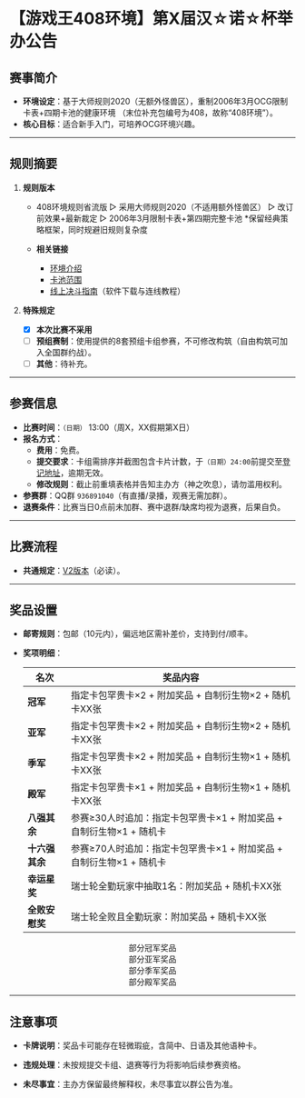 # 【游戏王408环境】第X届汉☆诺☆杯举办公告

## 赛事简介
- **环境设定**：基于大师规则2020（无额外怪兽区），重制2006年3月OCG限制卡表+四期卡池的健康环境 （末位补充包编号为408，故称“408环境”）。  
- **核心目标**：适合新手入门，可培养OCG环境兴趣。  

---

## 规则摘要
1. **规则版本**  
   - 408环境规则省流版
     ▷ 采用大师规则2020（不适用额外怪兽区）
     ▷ 改订前效果+最新裁定
     ▷ 2006年3月限制卡表+第四期完整卡池
     *保留经典策略框架，同时规避旧规则复杂度
   
   - **相关链接**  
     - [环境介绍](https://www.bilibili.com/read/cv27638617)  
     - [卡池范围](https://docs.qq.com/sheet/DQWF4VkVUTnNlQk1D?tab=000001)  
     - [线上决斗指南](https://www.bilibili.com/read/cv18772773)（软件下载与连线教程）
   
3. **特殊规定**  
   - [x] **本次比赛不采用**
   - [ ] **预组赛制**：使用提供的8套预组卡组参赛，不可修改构筑（自由构筑可加入全国群约战）。  
   - [ ] **其他**：待补充。

---

## 参赛信息
- **比赛时间**：`（日期）` 13:00（周X，XX假期第X日）  
- **报名方式**：  
  - **费用**：免费。  
  - **提交要求**：卡组需排序并截图包含卡片计数，于`（日期）24:00`前提交至[登记地址](https://www.wenjuan.com/s/UZBZJv6zs4N/)，逾期无效。  
  - **修改规则**：截止前重填表格并告知主办方（神之吹息），请勿滥用权利。  
- **参赛群**：QQ群 `936891040`（有直播/录播，观赛无需加群）。  
- **退赛条件**：比赛当日0点前未加群、赛中退群/缺席均视为退赛，后果自负。  

---

## 比赛流程
- **共通规定**：[V2版本](https://www.bilibili.com/read/cv38391332/)（必读）。  

---

## 奖品设置
- **邮寄规则**：包邮（10元内），偏远地区需补差价，支持到付/顺丰。  
- **奖项明细**：  
  
  | 名次           | 奖品内容                                                     |
  | -------------- | ------------------------------------------------------------ |
  | **冠军**       | 指定卡包罕贵卡×2 + 附加奖品 + 自制衍生物×2 + 随机卡XX张      |
  | **亚军**       | 指定卡包罕贵卡×2 + 附加奖品 + 自制衍生物×2 + 随机卡XX张      |
  | **季军**       | 指定卡包罕贵卡×2 + 附加奖品 + 自制衍生物×1 + 随机卡XX张      |
  | **殿军**       | 指定卡包罕贵卡×1 + 附加奖品 + 自制衍生物×1 + 随机卡XX张      |
  | **八强其余**   | 参赛≥30人时追加：指定卡包罕贵卡×1 + 附加奖品 + 自制衍生物×1 + 随机卡 |
  | **十六强其余** | 参赛≥70人时追加：指定卡包罕贵卡×1 + 附加奖品 + 自制衍生物×1 + 随机卡 |
  | **幸运星奖**   | 瑞士轮全勤玩家中抽取1名：附加奖品 + 随机卡XX张               |
  | **全败安慰奖** | 瑞士轮全败且全勤玩家：附加奖品 + 随机卡XX张                  |
  

<center>
    <img src = ""
         width = "%">
    <br>
    部分冠军奖品
</center>

<center>
    <img src = ""
         width = "%">
    <br>
    部分亚军奖品
</center>

<center>
    <img src = ""
         width = "%">
    <br>
    部分季军奖品
</center>

<center>
    <img src = ""
         width = "%">
    <br>
    部分殿军奖品
</center>

---

## 注意事项
- **卡牌说明**：奖品卡可能存在轻微瑕疵，含简中、日语及其他语种卡。  

- **违规处理**：未按规提交卡组、退赛等行为将影响后续参赛资格。  

- **未尽事宜**：主办方保留最终解释权，未尽事宜以群公告为准。  
